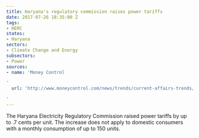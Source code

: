 ```yaml
---
title: Haryana's regulatory commission raises power tariffs
date: 2017-07-26 18:35:00 Z
tags:
- HERC
states:
- Haryana
sectors:
- Climate Change and Energy
subsectors:
- Power
sources:
- name: 'Money Control

'
  url: 'http://www.moneycontrol.com/news/trends/current-affairs-trends/power-tariff-increased-in-haryana-opposition-slams-bjp-govt-2330489.html

'
---
```


The Haryana Electricity Regulatory Commission raised power tariffs by up to .7 cents per unit. The increase does not apply to domestic consumers with a monthly consumption of up to 150 units. 
